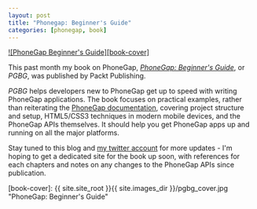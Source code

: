 ```yaml
---
layout: post
title: "Phonegap: Beginner's Guide"
categories: [phonegap, book]
---
```

[![PhoneGap Beginner's Guide][book-cover]][packt-link]

This past month my book on PhoneGap, [_PhoneGap: Beginner's Guide_][amazon-link], or _PGBG_, was published by Packt Publishing.

_PGBG_ helps developers new to PhoneGap get up to speed with writing PhoneGap applications. The book focuses on practical examples, rather than reiterating the [PhoneGap documentation](http://docs.phonegap.com), covering project structure and setup, HTML5/CSS3 techniques in modern mobile devices, and the PhoneGap APIs themselves. It should help you get PhoneGap apps up and running on all the major platforms.

Stay tuned to this blog and [my twitter account](http://twitter.com/alunny) for more updates - I'm hoping to get a dedicated site for the book up soon, with references for each chapters and notes on any changes to the PhoneGap APIs since publication.

[packt-link]: http://www.packtpub.com/phonegap-beginners-guide/book
[amazon-link]: http://www.amazon.com/PhoneGap-Beginners-Guide-Andrew-Lunny/dp/1849515360 "PhoneGap: Beginner's Guide on Amazon"
[book-cover]: {{ site.site_root }}{{ site.images_dir }}/pgbg_cover.jpg "PhoneGap: Beginner's Guide"
